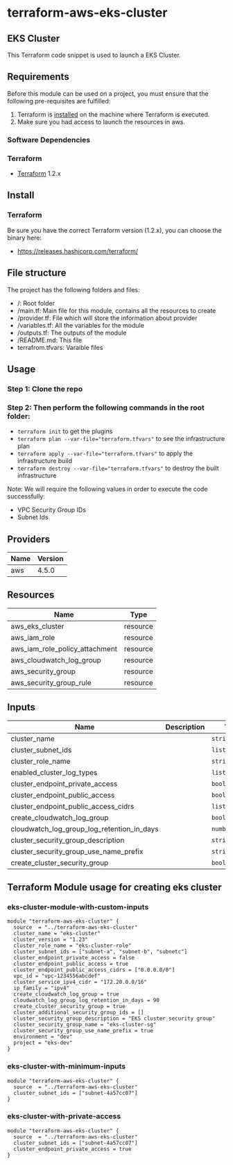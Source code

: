 # terraform-aws-eks-cluster

## EKS Cluster

This Terraform code snippet is used to launch a EKS Cluster.

## Requirements

Before this module can be used on a project, you must ensure that the following pre-requisites are fulfilled:

1. Terraform is [installed](#software-dependencies) on the machine where Terraform is executed.
2. Make sure you had access to launch the resources in aws.


### Software Dependencies
### Terraform
- [Terraform](https://www.terraform.io/downloads.html) 1.2.x



## Install

### Terraform
Be sure you have the correct Terraform version (1.2.x), you can choose the binary here:
- https://releases.hashicorp.com/terraform/

## File structure
The project has the following folders and files:

- /: Root folder
- /main.tf: Main file for this module, contains all the resources to create
- /provider.tf: File which will store the information about provider
- /variables.tf: All the variables for the module
- /outputs.tf: The outputs of the module
- /README.md: This file
- terrafrom.tfvars: Varaible files
 
## Usage

### Step 1: Clone the repo
### Step 2: Then perform the following commands in the root folder:

- `terraform init` to get the plugins
- `terraform plan --var-file="terraform.tfvars"` to see the infrastructure plan
- `terraform apply --var-file="terraform.tfvars"` to apply the infrastructure build
- `terraform destroy --var-file="terraform.tfvars"` to destroy the built infrastructure

Note: We will require the following values in order to execute the code successfully: 
- VPC Security Group IDs
- Subnet Ids

## Providers
| Name | Version |
|------|---------|
| aws  | 4.5.0 |

## Resources

| Name | Type |
|------|------|
| aws_eks_cluster  | resource |
| aws_iam_role | resource |
| aws_iam_role_policy_attachment | resource |
| aws_cloudwatch_log_group | resource |
| aws_security_group | resource |
| aws_security_group_rule | resource |


## Inputs

| Name | Description | Type | Default | Required |
|------|-------------|------|---------|:--------:|
| cluster_name |  | `string` | yes | no |
| cluster_subnet_ids |  | `list(string)` | no | yes |
| cluster_role_name |  | `string` | yes | no |
| enabled_cluster_log_types |  | `list(string)` | yes | no |
| cluster_endpoint_private_access |  | `bool` | yes | no |
| cluster_endpoint_public_access |  | `bool` | yes | no |
| cluster_endpoint_public_access_cidrs |  | `list(string)` | yes | no |
| create_cloudwatch_log_group |  | `bool` | yes | no |
| cloudwatch_log_group_log_retention_in_days |  | `number` | yes | no |
| cluster_security_group_description |  | `string` | yes | no |
| cluster_security_group_use_name_prefix |  | `string` | yes | no |
| create_cluster_security_group |  | `bool` | yes | no |

## Terraform Module usage for creating eks cluster

### eks-cluster-module-with-custom-inputs

```
module "terraform-aws-eks-cluster" {
  source  = "../terraform-aws-eks-cluster"
  cluster_name = "eks-cluster"
  cluster_version = "1.23"
  cluster_role_name = "eks-cluster-role"
  cluster_subnet_ids = ["subnet-a", "subnet-b", "subnetc"]
  cluster_endpoint_private_access = false  
  cluster_endpoint_public_access = true
  cluster_endpoint_public_access_cidrs = ["0.0.0.0/0"]
  vpc_id = "vpc-1234556abcdef"
  cluster_service_ipv4_cidr = "172.20.0.0/16"
  ip_family = "ipv4"
  create_cloudwatch_log_group = true
  cloudwatch_log_group_log_retention_in_days = 90
  create_cluster_security_group = true
  cluster_additional_security_group_ids = []
  cluster_security_group_description = "EKS cluster security group"
  cluster_security_group_name = "eks-cluster-sg"
  cluster_security_group_use_name_prefix = true
  environment = "dev"
  project = "eks-dev"
} 
```

### eks-cluster-with-minimum-inputs
```
module "terraform-aws-eks-cluster" {
  source  = "../terraform-aws-eks-cluster"
  cluster_subnet_ids = ["subnet-4a57cc07"]
} 
```

### eks-cluster-with-private-access
```
module "terraform-aws-eks-cluster" {
  source  = "../terraform-aws-eks-cluster"
  cluster_subnet_ids = ["subnet-4a57cc07"]
  cluster_endpoint_private_access = true
}
```

